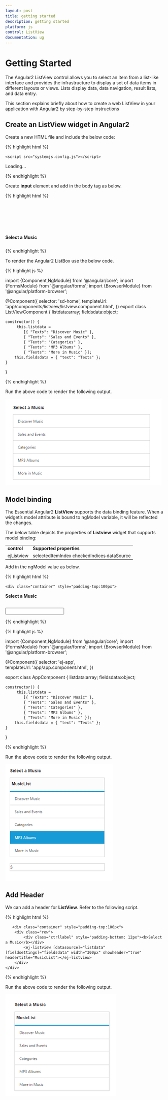 ```yaml
---
layout: post
title: getting started
description: getting started
platform: js
control: ListView
documentation: ug
---
```


# Getting Started

The Angular2 ListView control allows you to select an item from a list-like interface and provides the infrastructure to display a set of data items in different layouts or views. Lists display data, data navigation, result lists, and data entry. 

This section explains briefly about how to create a web ListView in your application with Angular2 by step-by-step instructions

## Create an ListView widget in Angular2

Create a new HTML file and include the below code:

{% highlight html %}

<!DOCTYPE html>
<html>
   <head> 
    <link href="//cdn.syncfusion.com/{{site.releaseversion}}/js/web/flat-azure/ej.web.all.min.css" rel="stylesheet" />
    <script src="node_modules/core-js/client/shim.min.js"></script>
    <script src="node_modules/zone.js/dist/zone.js"></script>
    <script src="node_modules/reflect-metadata/Reflect.js"></script>
    <script src="node_modules/systemjs/dist/system.src.js"></script>
    <script src="https://code.jquery.com/jquery-3.1.1.min.js"></script>
    <script src="http://cdn.syncfusion.com/js/assets/external/jsrender.min.js" type="text/javascript"></script>
    <script src="https://ajax.aspnetcdn.com/ajax/jquery.validate/1.14.0/jquery.validate.min.js">
    </script>
        <script src="http://cdn.syncfusion.com/{{site.releaseversion}}/js/web/ej.web.all.min.js" type="text/javascript"></script>
    <script src ="http://cdn.syncfusion.com/{{site.releaseversion}}/js/common/ej.angular2.min.js"></script>

    <script src="systemjs.config.js"></script>
  </head>
  <body>
   <ej-app>Loading...</ej-app>
  </body>

{% endhighlight %}

Create **input** element and add in the body tag as below.

{% highlight html %}

  <div class="container" style="padding-top:100px">
        <div class="row">
            <div class="ctrllabel" style="padding-bottom: 12px"><b>Select a Music</b></div>
            <ej-listview [datasource]="listdata" [fieldsettings]="fieldsdata" width="300"></ej-listview>
        </div>
    </div>

{% endhighlight %}

To render the Angular2 ListBox use the below code.

{% highlight js %}

import {Component,NgModule} from '@angular/core';
import {FormsModule} from '@angular/forms';
import {BrowserModule} from '@angular/platform-browser';

@Component({
  selector: 'sd-home',
  templateUrl: 'app/components/listview/listview.component.html',
})
export class ListViewComponent {
    listdata:array;
    fieldsdata:object;

    constructor() {
         this.listdata =
            [{ "Texts": "Discover Music" },
            { "Texts": "Sales and Events" },
            { "Texts": "Categories" },
            { "Texts": "MP3 Albums" },
            { "Texts": "More in Music" }];
        this.fieldsdata = { "text": "Texts" };
    }
}

{% endhighlight %}

Run the above code to render the following output. 

![](getting_started_images\createanlistviewwidgetinangular2_img1.png)


## Model binding

The Essential Angular2 **ListView** supports the data binding feature. When a widget’s model attribute is bound to ngModel variable, it will be reflected the changes.

The below table depicts the properties of **Listview** widget that supports model binding:

<table>
<tr>
<td>
<b>control</b></td><td>
<b>Supported properties</b></td></tr>
<tr>
<td>
ejListview</td><td>
selectedItemIndex checkedIndices dataSource</td></tr>
</table>

Add in the ngModel value as below.

{% highlight html %}

    <div class="container" style="padding-top:100px">
<div class="row">
<div class="ctrllabel" style="padding-bottom: 12px"><b>Select a Music</b></div>
<ej-listview [dataSource]="listdata" [fieldSettings]="fieldsdata" width=300 showHeader="true" headerTitle="MusicList" persistSelection="true" [selectedItemIndex]="selected" ></ej-listview>
               <br/>
<div id="binding">
                  <input type="text" id="listValue" class="input ejinputtext" [(ngModel)]="selected" />
             </div>
        </div>
</div>

{% endhighlight %}

{% highlight js %}

import {Component,NgModule} from '@angular/core';
import {FormsModule} from '@angular/forms';
import {BrowserModule} from '@angular/platform-browser';

@Component({
   selector: 'ej-app',    
  templateUrl: 'app/app.component.html',
})

export class AppComponent {
   listdata:array;
    fieldsdata:object;

    constructor() {
         this.listdata =
            [{ "Texts": "Discover Music" },
            { "Texts": "Sales and Events" },
            { "Texts": "Categories" },
            { "Texts": "MP3 Albums" },
            { "Texts": "More in Music" }];
        this.fieldsdata = { "text": "Texts" };
    }
}

{% endhighlight %}

Run the above code to render the following output. 


![](getting_started_images\modelbinding_img1.png)


## Add Header

We can add a header for **ListView**. Refer to the following script.

{% highlight html %}

       <div class="container" style="padding-top:100px">
        <div class="row">
            <div class="ctrllabel" style="padding-bottom: 12px"><b>Select a Music</b></div>
            <ej-listview [datasource]="listdata" [fieldsettings]="fieldsdata" width="300px" showheader="true" headertitle="MusicList"></ej-listview>
        </div>
    </div>

{% endhighlight %}

Run the above code to render the following output. 


![](getting_started_images\addheader_img1.png)




